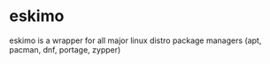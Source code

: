 # eskimo
eskimo is a wrapper for all major linux distro package managers (apt, pacman, dnf, portage, zypper)
